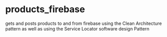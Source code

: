 # products_firebase
gets and posts products to and from firebase using the Clean Architecture pattern as well as using the Service Locator software design Pattern
